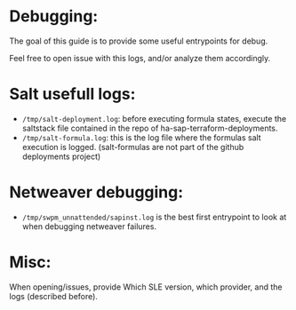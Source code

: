 # Debugging:

The goal of this guide is to provide some useful entrypoints for debug.


Feel free to open issue with this logs, and/or analyze them accordingly.


# Salt usefull logs:

- `/tmp/salt-deployment.log`:  before executing formula states, execute the saltstack file contained in the repo of ha-sap-terraform-deployments.
- `/tmp/salt-formula.log`: this is the log file where the formulas salt execution is logged. (salt-formulas are not part of the github deployments project)


# Netweaver debugging:

- `/tmp/swpm_unnattended/sapinst.log` is the best first entrypoint to look at when debugging netweaver failures.


# Misc:

When opening/issues, provide Which SLE version, which provider, and the logs (described before).
